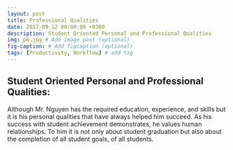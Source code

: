 ```yaml
---
layout: post
title: Professional Qualities
date: 2017-09-12 00:00:00 +0300
description: Student Oriented Personal and Professional Qualities
img: p6.jpg # Add image post (optional)
fig-caption: # Add figcaption (optional)
tags: [Productivity, Workflow] # add tag
---
```


## Student Oriented Personal and Professional Qualities:
Although Mr. Nguyen has the required education, experience, and skills but it is his personal qualities that have always helped him succeed.  As his success with student achievement demonstrates, he values human relationships. To him it is not only about student graduation but also about the completion of all student goals, of all students.


